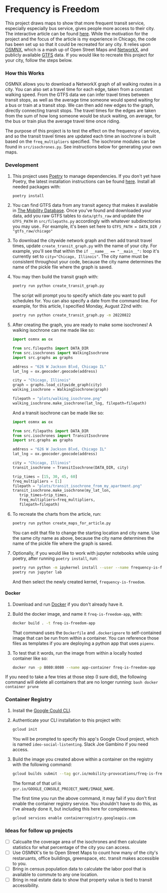 # Frequency is Freedom

This project draws maps to show that more frequent transit service, especially especially bus service, gives people more access to their city. The interactive article can be found [here](https://ideo-frequency-is-freedom-app-q4autp.streamlitapp.com/). While the motivation for the project and the focus of the article is my experience in Chicago, the code has been set up so that it could be recreated for any city. It relies upon [OSMNX](https://geoffboeing.com/2016/11/osmnx-python-street-networks/), which is a mash up of Open Street Maps and [NetworkX](https://networkx.org/), and publicly available [GTFS](https://database.mobilitydata.org/) data. If you would like to recreate this project for your city, follow the steps below.

### How this Works

OSMNX allows you to download a NetworkX graph of all walking routes in a city. You can also set a travel time for each edge, taken from a constant walking speed. From the GTFS data we can infer travel times between transit stops, as well as the average time someone would spend waiting for a bus or train at a transit stop. We can then add new edges to the graph, directly connecting transit stops. The travel times for the edges are taken from the sum of how long someone would be stuck waiting, on average, for the bus or train plus the average travel time once riding.

The purpose of this project is to test the effect on the frequency of service, and so the transit travel times are updated each time an isochrone is built based on the `freq_multipliers` specified. The isochrone modules can be found in `src/isochrones.py`. See instructions below for generating your own maps.


### Development

1. This project uses [Poetry](https://python-poetry.org/) to manage dependencies. If you don't yet have Poetry, the latest installation instructions can be found [here](https://python-poetry.org/docs/master/#installation). Install all needed packages with:
   ```bash
   poetry install
   ```

1. You can find GTFS data from any transit agency that makes it available in [The Mobility Database](https://database.mobilitydata.org/). Once you've found and downloaded your data, add you raw GTFS tables to `data/gtfs_raw` and update the `GTFS_PATH` in `src/filepaths.py` accordingly with whatever subdirectories you may use.. For example, it's been set here to `GTFS_PATH = DATA_DIR / "gtfs_raw/chicago"`

1. To download the citywide network graph and then add transit travel times, update `create_transit_graph.py` with the name of your city. For example, you'll see that within the `if __name__ == "__main__":` loop it's currently set to `city="Chicago, Illinois"`. The city name must be consistent throughout your code, because the city name determines the name of the pickle file where the graph is saved.

1. You may then build the transit graph with: 
   ```bash
   poetry run python create_transit_graph.py
   ```

   The script will prompt you to specify which date you want to pull schedules for. You can also specify a date from the command line. For example, for this article, I specified Monday, August 22nd with:
   ```bash
   poetry run python create_transit_graph.py -m 20220822
   ```

1. After creating the graph, you are ready to make some isochrones! A walking isochrone can me made like so:

   ```python
   import osmnx as ox

   from src.filepaths import DATA_DIR
   from src.isochrones import WalkingIsochrone
   import src.graphs as graphs

   address = "626 W Jackson Blvd, Chicago IL"
   lat_lng = ox.geocoder.geocode(address)

   city = "Chicago, Illinois"
   graph = graphs.load_citywide_graph(city)
   walking_isochrone = WalkingIsochrone(graph)

   filepath = "plots/walking_isochrone.png"
   walking_isochrone.make_isochrone(lat_lng, filepath=filepath)
   ```

   And a transit isochrone can be made like so:

   ```python
   import osmnx as ox

   from src.filepaths import DATA_DIR
   from src.isochrones import TransitIsochrone
   import src.graphs as graphs

   address = "626 W Jackson Blvd, Chicago IL"
   lat_lng = ox.geocoder.geocode(address)

   city = "Chicago, Illinois"
   transit_isochrone = TransitIsochrone(DATA_DIR, city)

   trip_times = [15, 30, 45, 60]
   freq_multipliers = [1]
   filepath = "plots/transit_isochrone_from_my_apartment.png"
   transit_isochrone.make_isochrone(my_lat_lon, 
      trip_times=trip_times, 
      freq_multipliers=freq_multipliers,
      filepath=filepath)
   ```

1. To recreate the charts from the article, run:
   ```bash
   poetry run python create_maps_for_article.py
   ```

   You can edit that file to change the starting location and city name. Use the same city name as above, because the city name determines the name of the pickle file where the graph is saved.

1. Optionally, if you would like to work with jupyter notebooks while using poetry, after running `poetry install`, run:
   ```bash
   poetry run python -m ipykernel install --user --name frequency-is-freedom
   poetry run jupyter lab
   ```
   And then select the newly created kernel, `frequency-is-freedom`.


#### Docker

1. Download and run [Docker](https://www.docker.com/get-started) if you don't already have it.

1. Build the docker image, and name it `freq-is-freedom-app`, with:
    ```bash
    docker build . -t freq-is-freedom-app
    ```

    That command uses the `Dockerfile` and `.dockerignore` to self-contained image that can be run from within a container. You can reference those files as templates if you are deploying a python app that uses `pipenv`.

1. To test that it words, run the image from within a locally hosted container like so:
    ```bash
    docker run -p 8080:8080 --name app-container freq-is-freedom-app
    ```

If you need to take a few tries at those step (I sure did), the following command will delete all containers that are no longer running: 
    ```bash
    docker container prune
    ```


### Container Registry

1. Install the [Google Could CLI](https://cloud.google.com/sdk/docs/install).

1. Authenticate your CLI installation to this project with:
    ```bash
    gcloud init
    ```
    You will be prompted to specify this app's Google Cloud project, which is named `ideo-social-listenting`. Slack Joe Gambino if you need access.

1. Build the image you created above within a container on the registry with the following command:
    ```bash
    gcloud builds submit --tag gcr.io/mobility-provocations/freq-is-freedom-app
    ```
    
    The format of that url is `gcr.io/GOOGLE_CONSOLE_PROJECT_NAME/IMAGE_NAME`.

    The first time you run the above command, it may fail if you don't first enable the container registry service. You shouldn't have to do this, as I've already done it, but including this here for completeness.
    ```bash
    gcloud services enable containerregistry.googleapis.com

    ```


### Ideas for follow up projects
- [ ] Calcualte the coverage area of the isochrones and then calculate statistics for what percentage of the city you can access.
- [ ] Use OSMNX's tie to Open Street Maps to count how many of the city's restaruants, office buildings, greenspace, etc. transit makes accessible to you.
- [ ] Bring in census population data to calculate the labor pool that is available to commute to any one location.
- [ ] Bring in real estate data to show that property value is tied to transit accessibility.